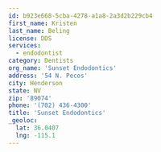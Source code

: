 ```yaml
---
id: b923e668-5cba-4278-a1a8-2a3d2b229cb4
first_name: Kristen
last_name: Beling
license: DDS
services:
  - endodontist
category: Dentists
org_name: 'Sunset Endodontics'
address: '54 N. Pecos'
city: Henderson
state: NV
zip: '89074'
phone: '(702) 436-4300'
title: 'Sunset Endodontics'
_geoloc:
  lat: 36.0407
  lng: -115.1
---
```

